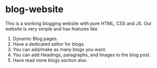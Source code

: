 # blog-website
This is a working blogging website with pure HTML, CSS and JS.
Our website is very simple and has features like  
1. Dynamic Blog pages. 
2. Have a dedicated editor for blogs. 
3. You can add/make as many blogs you want. 
4. You can add Headings, paragraphs, and Images to the blog post.  
5. Have read more blogs section also.

